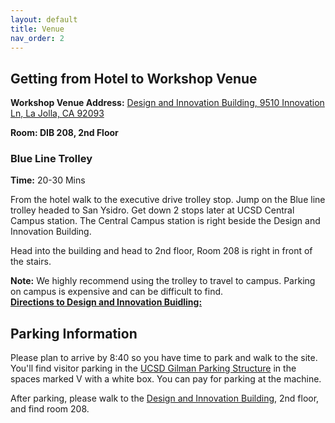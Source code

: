 ```yaml
---
layout: default
title: Venue
nav_order: 2
---
```


## Getting from Hotel to Workshop Venue

**Workshop Venue Address:** [Design and Innovation Building, 9510 Innovation Ln, La Jolla, CA 92093](https://maps.app.goo.gl/ve6gp3AuMZCrSr6h6)

**Room: DIB 208, 2nd Floor** 

### **Blue Line Trolley**

**Time:** 20-30 Mins

From the hotel walk to the executive drive trolley stop. Jump on the Blue line trolley headed to San Ysidro. Get down 2 stops later at UCSD Central Campus station. The Central Campus station is right beside the Design and Innovation Building.

Head into the building and head to 2nd floor, Room 208 is right in front of the stairs.

**Note:** We highly recommend using the trolley to travel to campus. Parking on campus is expensive and can be difficult to find.  
[**Directions to Design and Innovation Buidling:**](https://maps.app.goo.gl/uVK5DukWwdsbxYKJ9)

## Parking Information

Please plan to arrive by 8:40 so you have time to park and walk to the site. You'll find visitor parking in the [UCSD Gilman Parking Structure](https://maps.app.goo.gl/wGyABUkTXePdsTSWA) in the spaces marked V with a white box. 
You can pay for parking at the machine.  

After parking, please walk to the [Design and Innovation Building](https://maps.app.goo.gl/BNv345X48QyZTaph8), 2nd floor, and find room 208.
